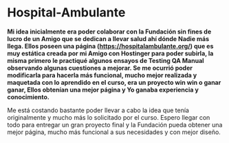 # Hospital-Ambulante

**Mi idea inicialmente era poder colaborar con la Fundación sin fines de lucro de un Amigo que se dedican a llevar salud ahí dónde Nadie más llega.
Ellos poseen una página (https://hospitalambulante.org/) que es muy estática creada por mi Amigo con Hostinger para poder subirla, la misma primero le practiqué algunos ensayos de Testing QA Manual observando algunas cuestiones a mejorar.
Se me ocurrió poder modificarla para hacerla más funcional, mucho mejor realizada y maquetada con lo aprendido en el curso, era un proyecto win win o ganar ganar, Ellos obtenían una mejor página y Yo ganaba experiencia y conocimiento.**


Me está costando bastante poder llevar a cabo la idea que tenía originalmente y mucho más lo solicitado por el curso.
Espero llegar con todo para entregar un gran proyecto final y la Fundación pueda obtener una mejor página, mucho más funcional a sus necesidades y con mejor diseño.
